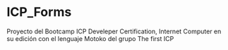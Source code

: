 # ICP_Forms
Proyecto del Bootcamp ICP Develeper Certification, Internet Computer en su edición con el lenguaje Motoko del grupo The first ICP
